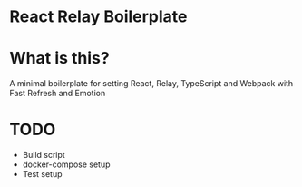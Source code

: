 # React Relay Boilerplate

# What is this?

A minimal boilerplate for setting React, Relay, TypeScript and Webpack with Fast Refresh and Emotion

# TODO

- Build script
- docker-compose setup
- Test setup

